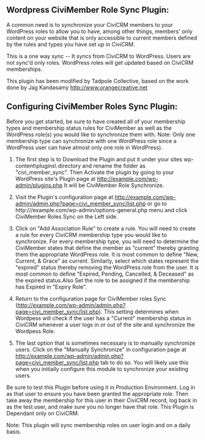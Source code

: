 Wordpress CiviMember Role Sync Plugin: 
----------------------------------------

A common need is to synchronize your CiviCRM members to your WordPress roles to allow you to have, among other things, members' only content on your website that is only accessible to current members defined by the rules and types you have set up in CiviCRM. 

This is a one way sync -- It syncs from CiviCRM to WordPress.  Users are not sync'd only roles.  WordPress roles will get updated based on CiviCRM memberships.

This plugin has been modified by Tadpole Collective, based on the work done by Jag Kandasamy http://www.orangecreative.net

Configuring CiviMember Roles Sync Plugin:
------------------------------------------

Before you get started, be sure to have created all of your membership types and membership status rules for CiviMember as well as the WordPress role(s) you would like to synchronize them with.
Note: Only one membership type can synchronize with one WordPress role since a WordPress  user can have atmost only one role in WordPress).

1. The first step is to Download the Plugin and put it under your sites wp-content\plugins\ directory  and rename the folder as "civi_member_sync". 
   Then Activate the plugin by going to your WordPress site's Plugin page at http://example.com/wp-admin/plugins.php
   It will be CiviMember Role Synchronize.
   
2. Visit the Plugin's configuration page at http://example.com/wp-admin/admin.php?page=civi_member_sync/list.php or 
   go to http:///example.com/wp-admin/options-general.php menu and click CiviMember Roles Sync on the Left side.
      
3. Click on "Add Association Rule" to create a rule. You will need to create a rule for every CiviCRM membership type you would like to synchronize.
   For every membership type, you will need to determine the CiviMember states that define the member as "current" thereby granting them the 
   appropriate WordPress role. It is most common to define "New, Current, & Grace" as current. Similarly, select which states represent the "expired" 
   status thereby removing the WordPress role from the user. It is most common to define "Expired, Pending, Cancelled, & Deceased" as the expired
   status.Also Set the role to be assigned if the membership has Expired in  "Expiry Role".   
     
4. Return to the configuration page for CiviMember roles Sync (http://example.com/wp-admin/admin.php?page=civi_member_sync/list.php). 
   This setting determines when Wordpess will check if the user has a "Current" membership status in CiviCRM  whenever a user logs in or out of the
   site and synchronize the Wordpess Role.
   
5. The last option that is sometimes necessary is to manually synchronize users. Click on the "Manually Synchronize" in configuration page at 
   http://example.com/wp-admin/admin.php?page=civi_member_sync/list.php  tab to do so. 
   You will likely use this when you initially configure this module to synchronize your existing users.
   
Be sure to test this Plugin before using it in Production Environment. Log in as that user to ensure you have been granted the appropriate role. Then take away the membership for this user in their CiviCRM record, log back in as the test user, and make sure you no longer have that role.
This Plugin is Dependant only on CiviCRM.

Note: This plugin will sync membership roles on user login and on a daily basis.
  
